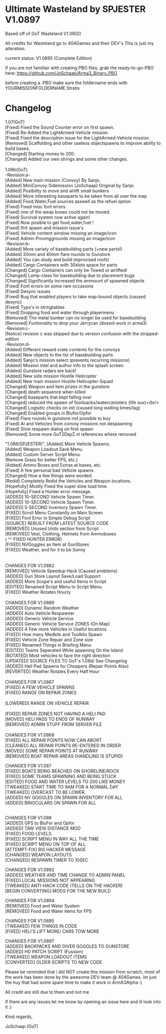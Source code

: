 Ultimate Wasteland by SPJESTER V1.0897
==================================
Based off of GoT Wasteland V1.08(D)

All credits for Wasteland go to 404Games and their DEV's
This is just my alteration.

current status: V1.0895 (Complete Edition)

If you are not famillair with creating PBO files, grab the ready-to-go-PBO here: 
https://github.com/JoSchaap/Arma3_Binary_PBO

before creating a .PBO make sure the foldername ends with YOURMISSIONFOLDERNAME.Stratis

Changelog
=========
1.07(GoT)<br/>
[Fixed] Fixed the Sound Counter error on first spawn.<br/>
[Fixed] Re-Added the LightArmed-Vehicle mission.<br/>
[Fixed] Fixed the description issue for the LightArmed-Vehicle mission.<br/>
[Removed] Scaffolding and other useless objectspawns to improve ability to build bases.<br/>
[Changed] Starting money to 200.<br/>
[Changed] Added our own strings and some other changes.<br/>
<br/>
1.08b(GoT)<br/>
-Revision:a-<br/>
[Added] New main mission (Convoy) By Sanjo.<br/>
[Added] MiniConvoy Sidemission (JoSchaap) Original by Sanjo<br/>
[Added] Posibility to move and airlift small bunkers<br/>
[Added] More interesting baseparts to be taken from all over the map<br/>
[Added] Food,Water,Fuel sources asswell as the refuel option<br/>
[Fixed] Fixed misc font errors.<br/>
[Fixed] one of the weap boxes could not be moved.<br/>
[Fixed] Survival system now active again!<br/>
[Fixed] Now posible to get food,water,fuel !<br/>
[Fixed] Ifrit spawn and mission issue's<br/>
[Fixed] Vehicle content window missing an image/icon<br/>
[Fixed] Admin-Provinggrounds missing an image/icon<br>
-Revision:b-<br/>
[Added] More variaty of basebuilding parts (+new parts!)<br/>
[Added] 20mm and 40mm flare rounds to Gunstore<br/>
[Added] You can study and build improvised roofs!<br/>
[Added] Cargo Containers with 30slots space for parts<br/>
[Changed] Cargo Containers can only be Towed or airlifted!<br/>
[Changed] Lamp-class for basebuilding due to placement bugs<br/>
[Changed] Significantly increased the ammount of spawned objects<br/>
[Fixed] Font errors on some rare occasions<br/>
[Fixed] Desync issues<br/>
[Fixed] Bug that enabled players to take map-bound objects (caused desync)<br/>
[Fixed] Typo's in stringtables<br/>
[Fixed] Dropping food and water through playermenu<br/>
[Removed] The metal bunker can no longer be used for basebuilding<br/>
[Removed] Funtionality to drop your Jerrycan (doesnt work in arma3)<br/>
-Revision:c-<br/>
[Notice] revision c was skipped due to version confusion with the stripped-edition<br/>
-Revision:d-<br/>
[Added] Different reward crate contents for the convoys<br/>
[Added] New objects to the list of basebuilding parts<br/>
[Added] Sanjo's mission select (prevents recurring missions)<br/>
[Added] Mission intel and author info to the splash screen<br/>
[Added] Gunstore radars are back!<br/>
[Added] New side mission Hostile Helicopter<br/>
[Added] New main mission Hostile Helicopter-Squad<br/>
[Changed] Weapon and item prizes in the gunstore<br/>
[Changed] death sequence when killed<br/>
[Changed] baseparts that kept falling over<br/>
[Changed] reduced the spawn of foodsacks/watercanisters (life sux)</br/>
[Changed] Logisitic checks on init (caused long waiting times/lag)<br/>
[Changed] Enabled groups in Blufor/Opfor <br/>
[Fixed] Flare rounds in gunstore not possible to buy<br/>
[Fixed] AI and Vehicles from convoy missions not despawning<br/>
[Fixed] Slow respawn dialog on first spawn<br/>
[Removed] Some more GoT2DayZ.nl references where removed<br/>

"1.086(SPJESTER)",
[Added] More Vehicle Spawns.<br/>
[Added] Weapon Loadout Save Menu.<br/>
[Added] Custom Server Script Menu.<br/>
(Remove Grass for better FPS, etc.)<br/>
[Added] Ammo Boxes and Extras at bases, etc.<br/>
[Fixed] A few personal bad Vehicle spawns<br/>
[Changed] How a few things were worded<br/>
[Redid] Completely Redid the Vehicles and Weapon locations.<br/>
[Hopefully] Mostly Fixed the super slow load time.<br/>
[Hopefully] Fixed a Hunter error message.<br/>
[ADDED] 10-SECOND Vehicle Spawn Timer.<br/>
[ADDED] 10-SECOND Vehicle Spawn Timer.<br/>
[ADDED] 5-SECOND Inventory Spawn Timer.<br/>
[FIXED] Scroll Menu Constantly on Main Screen<br/>
[FIXED] Font Error in Simple Debug Script<br/>
[SOURCE] REBUILT FROM LATEST SOURCE CODE<br/>
[REMOVED] Unused Units section from Script<br/>
[REMOVED] Vest, Clothing, Helmets from Ammoboxes<br/>
( ^^ FIXED HUNTER ERROR)<br/>
[FIXED] NVGoggles as Item at GunStores<br/>
[FIXED] Weather, and for it to be Sunny<br/>
<br/>
<br/>
CHANGES FOR V1.0862<br/>
[REMOVED] Vehicle Speedup Hack (Caused problems)<br/>
[ADDED] Gun Store Layout Save/Load Support<br/>
[ADDED] More Scope's and useful Items in Script<br/>
[EDITED] Renamed Script Menu to Script Menu<br/>
[FIXED] Weather Rotates Hourly<br/>
<br/>
CHANGES FOR V1.0866<br/>
[ADDED] Dynamic Random Weather<br/>
[ADDED] Auto Vehicle Respawner<br/>
[ADDED] Generic Vehicle Service<br/>
[ADDED] Generic Vehicle Service ZONES (On Map)<br/>
[ADDED] A Few more Vehicles in Useful locations<br/>
[FIXED] How many Medkits and Toolkits Spawn<br/>
[FIXED] Vehicle Zone Repair and Zone size<br/>
[FIXED] Renamed Things in Briefing Menu<br/>
[EDITED] Teams Seperated While spawning On the Island<br/>
[ROTATED] Most vehicles to face the right direction<br/>
[UPDATED] SOURCE FILES TO GoT's 1.08d/ See Changelog<br/>
[ADDED] Heli Pad Spawns for Choppers (Repair Points Also)<br/>
[REVERTED] Weather Rotates Every Half Hour<br/>	
<br/>
CHANGES FOR V1.0867<br/>
[FIXED] A FEW VEHICLE SPAWNS<br/>
[FIXED] RANGE ON REPAIR ZONES<br/>	
[LOWERED] RANGE ON VEHICLE REPAIR<br/>	
[FIXED] REPAIR ZONES NOT HAVING A HELI PAD<br/>	
[MOVED] HELI PADS TO ENDS OF RUNWAY<br/>
[REMOVED] ADMIN STUFF FROM SERVER FILE<br/>
<br/>
CHANGES FOR V1.0868<br/>
[FIXED] ALL REPAIR POINTS NOW CAN ABORT<br/>
[CLEANED] ALL REPAIR POINTS RE-ENTERED IN ORDER<br/>
[MOVED] SOME REPAIR POINTS AT RUNWAY<br/>
[REMOVED] BOAT REPAIR AREAS (HANDLING IS STUPID)<br/>


CHANGES FOR V1.087<br/>
[FIXED] BOATS BEING BEACHED ON SHORELINE/ROCK<br/>
[FIXED] SOME TEAMS SPAWNING AND BEING STUCK<br/>
[EDITED] FOOD AND WATER LEVELS TO 200 LIKE MONEY<br/>
[TWEAKED] START TIME TO 9AM FOR A NORMAL DAY<br/>
[TWEAKED] OVERCAST TO BE LOWER.<br/>
[ADDED] NV GOGGLES ON SPAWN INVENTORY FOR ALL<br/>
[ADDED] BINOCULARS ON SPAWN FOR ALL<br/>
<br/>

CHANGES FOR V1.088<br/>
[ADDED] GPS to BluFor and Opfor<br/>
[ADDED] TAW VIEW DISTANCE MOD<br/>
[FIXED] FOOD LEVELS<br/>
[FIXED] SCRIPT MENU IN WAY ALL THE TIME<br/>
[FIXED] SCRIPT MENU ON TOP OF ALL<br/>
[ATTEMPT-FIX] BIS HACKER MESSAGE<br/>
[CHANGED] WEAPON LAYOUTS<br/>
[CHANGED] RESPAWN TIMER TO 10SEC<br/>

CHANGES FOR V1.0892<br/>
[ADDED] WEATHER AND TIME CHANGE TO ADMIN PANEL<br/>
[FIXED] LOCAL MISSIONS NOT APPEARING<br/>
[TWEAKED] ANTI-HACK CODE (TELLS ON THE HACKER)<br/>
[BEGIN CONVERTING] MODS FOR THE NEW BUILD<br/>	

CHANGES FOR V1.0894<br/>
[REMOVED] Food and Water System<br/>
[REMOVED] Food and Water items for FPS<br/>

CHANGES FOR V1.0895<br/>
[TWEAKED] FEW THINGS IN CODE<br/>
[FIXED] HELI'S LIFT MORE/ CARS TOW MORE<br/>

CHANGES FOR V1.0897<br/>
[ADDED] BACKPACKS AND DIVER GOGGLES TO GUNSTORE<br/>
[ADDED] HD PATCH SCRIPT (Fussion)<br/>
[TWEAKED] WEAPON LOADOUT ITEMS<br/>
[CONVERTED] OLDER SCRIPTS TO NEW CODE<br/>

		
Please be reminded that i did NOT create this mission from scratch, most of the work has been done by the awesome DEV-team @ 404Games. Im just the huy that had some spare time to make it work in ArmA3Alpha :)

All credit are still due to them and not me


If there are any issues let me know by opening an issue here and ill look into it :)


Kind regards,

JoSchaap (GoT) 
